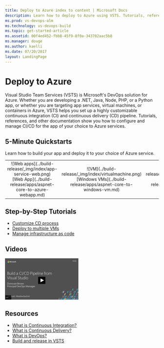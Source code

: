 ```yaml
---
title: Deploy to Azure index to content | Microsoft Docs    
description: Learn how to deploy to Azure using VSTS. Tutorials, references, and other documentation.  
ms.prod: vs-devops-alm
ms.technology: vs-devops-build
ms.topic: get-started-article
ms.assetid: 00f4ed452-fbb8-45f9-8f0a-343702aac5b8  
ms.manager: douge
ms.author: kaelli
ms.date: 07/20/2017
layout: LandingPage
---
```


# Deploy to Azure

Visual Studio Team Services (VSTS) is Microsoft's DevOps solution for Azure. Whether you are developing a .NET, Java, Node, PHP, or a Python app, or whether you are targeting app services, virtual machines, or containers in Azure, VSTS helps you set up a highly customizable continuous integration (CI) and continuous delivery (CD) pipeline. Tutorials, references, and other documentation show you how to configure and manage CI/CD for the app of your choice to Azure services.

## 5-Minute Quickstarts

Learn how to build your app and deploy it to your choice of Azure service.

<table>
<tr valign="middle" align="center">
<td>![Web apps](../build-release/_img/index/app-service-web.png)<br/>[Web App](../build-release/apps/aspnet-core-to-azure-webapp.md)</td>
<td>![VM](../build-release/_img/index/virtualmachine.png)<br/>[Windows VMs](../build-release/apps/aspnet-core-to-windows-vm.md)</td>
<td>![Container](../build-release/_img/index/appservice.png)<br/>[Containers](../build-release/apps/aspnet-core-to-acs.md)</td>
</td>
</tr>
</table>    

## Step-by-Step Tutorials  

* [Customize CD process](../build-release/tutorials/customize-cd-process.md)
* [Deploy to multiple VMs](../build-release/tutorials/deploy-to-vms.md)
* [Manage infrastructure as code](../build-release/tutorials/infra-as-code.md)

## Videos

[![Build pipeline via Visual Studio](../build-release/_img/index/build-ci-cd-pipeline-vs-video.png)](https://channel9.msdn.com/Events/build-release/2017/P4105/player)

## Resources

- [What is Continuous Integration?](https://www.visualstudio.com/learn/what-is-continuous-integration/)  
- [What is Continuous Delivery?](https://www.visualstudio.com/learn/what-is-continuous-delivery/)  
- [What is DevOps?](https://www.visualstudio.com/learn/what-is-devops/)
- [Build and release in VSTS](../build-release/index.md)
